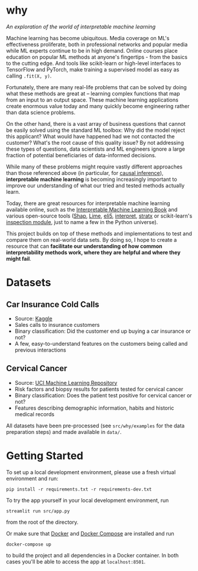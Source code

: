 # why

_An exploration of the world of interpretable machine learning_

Machine learning has become ubiquitous. Media coverage on ML's effectiveness proliferate, both in professional networks and popular media while ML experts continue to be in high demand. Online courses place education on popular ML methods at anyone's fingertips - from the basics to the cutting edge. And tools like scikit-learn or high-level interfaces to TensorFlow and PyTorch, make training a supervised model as easy as calling `.fit(X, y)`.

Fortunately, there are many real-life problems that can be solved by doing what these methods are great at – learning complex functions that map from an input to an output space. These machine learning applications create enormous value today and many quickly become engineering rather than data science problems.

On the other hand, there is a vast array of business questions that cannot be easily solved using the standard ML toolbox: Why did the model reject this applicant? What would have happened had we not contacted the customer? What's the root cause of this quality issue? By not addressing these types of questions, data scientists and ML engineers ignore a large fraction of potential beneficiaries of data-informed decisions.

While many of these problems might require vastly different approaches than those referenced above (in particular, for [causal inference](https://www.hsph.harvard.edu/miguel-hernan/causal-inference-book/)), **interpretable machine learning** is becoming increasingly important to improve our understanding of what our tried and tested methods actually learn.

Today, there are great resources for interpretable machine learning available online, such as the [Interpretable Machine Learning Book](https://christophm.github.io/interpretable-ml-book/) and various open-source tools ([Shap](https://github.com/slundberg/shap), [Lime](https://github.com/marcotcr/lime), [eli5](https://eli5.readthedocs.io/en/latest/), [interpret](https://github.com/interpretml/interpret), [stratx](https://github.com/parrt/stratx) or scikit-learn's [inspection module](https://scikit-learn.org/stable/inspection.html), just to name a few in the Python universe).

This project builds on top of these methods and implementations to test and compare them on real-world data sets. By doing so, I hope to create a resource that can **facilitate our understanding of how common interpretability methods work, where they are helpful and where they might fail**.

# Datasets

## Car Insurance Cold Calls
* Source: [Kaggle](https://www.kaggle.com/kondla/carinsurance)
* Sales calls to insurance customers
* Binary classification: Did the customer end up buying a car insurance or not?
* A few, easy-to-understand features on the customers being called and previous interactions

## Cervical Cancer
* Source: [UCI Machine Learning Repository](https://archive.ics.uci.edu/ml/datasets/Cervical+cancer+%28Risk+Factors%29)
* Risk factors and biopsy results for patients tested for cervical cancer
* Binary classification: Does the patient test positive for cervical cancer or not?
* Features describing demographic information, habits and historic medical records

All datasets have been pre-processed (see `src/why/examples` for the data preparation steps) and made available in `data/`.

# Getting Started

To set up a local development environment, please use a fresh virtual environment and run:

    pip install -r requirements.txt -r requirements-dev.txt

To try the app yourself in your local development environment, run

    streamlit run src/app.py

from the root of the directory.

Or make sure that [Docker](https://docs.docker.com/install/) and [Docker Compose](https://docs.docker.com/compose/install/) are installed and run

    docker-compose up

to build the project and all dependencies in a Docker container. In both cases you'll be able to access the app at `localhost:8501`.

